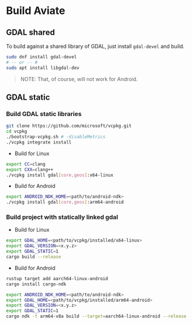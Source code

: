 # Build Aviate

## GDAL shared

To build against a shared library of GDAL, just install `gdal-devel` and build.

```sh
sudo dnf install gdal-devel
# -- or -- #
sudo apt install libgdal-dev
```

> NOTE: That, of course, will not work for Android.

## GDAL static

### Build GDAL static libraries

```sh
git clone https://github.com/microsoft/vcpkg.git
cd vcpkg
./bootstrap-vcpkg.sh # -disableMetrics
./vcpkg integrate install
```

- Build for Linux

```sh
export CC=clang
export CXX=clang++
./vcpkg install gdal[core,geos]:x64-linux
```

- Build for Android

```sh
export ANDROID_NDK_HOME=<path/to/android-ndk>
./vcpkg install gdal[core,geos]:arm64-android
```

### Build project with statically linked gdal

- Build for Linux

```sh
export GDAL_HOME=<path/to/vcpkg/installed/x64-linux>
export GDAL_VERSION=<x.y.z>
export GDAL_STATIC=1
cargo build --release
```

- Build for Android

```sh
rustup target add aarch64-linux-android
cargo install cargo-ndk
```

```sh
export ANDROID_NDK_HOME=<path/to/android-ndk>
export GDAL_HOME=<path/to/vcpkg/installed/arm64-android>
export GDAL_VERSION=<x.y.z>
export GDAL_STATIC=1
cargo ndk -t arm64-v8a build --target=aarch64-linux-android --release
```
